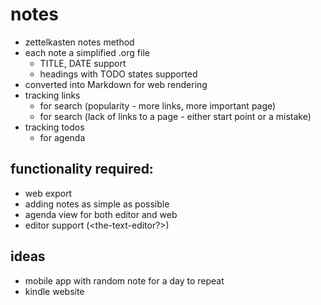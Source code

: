 # notes

- zettelkasten notes method
- each note a simplified .org file
  - TITLE, DATE support
  - headings with TODO states supported
- converted into Markdown for web rendering
- tracking links
  - for search (popularity - more links, more important page)
  - for search (lack of links to a page - either start point or a mistake)
- tracking todos
  - for agenda

## functionality required:

- web export
- adding notes as simple as possible
- agenda view for both editor and web
- editor support (<the-text-editor?>)

## ideas

- mobile app with random note for a day to repeat
- kindle website
